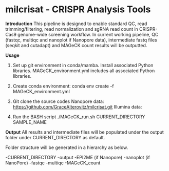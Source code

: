 # milcrisat - CRISPR Analysis Tools
   
**Introduction**
This pipeline is designed to enable standard QC, read trimming/filtering, read normalization and sgRNA read count in CRISPR-Cas9 genome-wide screening workflow. In current working pipeline, QC (fastqc, multiqc and nanoplot if Nanopore data), intermediate fastq files (seqkit and cutadapt) and MAGeCK count results will be outputted. 


**Usage**
1. Set up git environment in conda/mamba. 
Install associated Python libraries. MAGeCK_environment.yml includes all associated Python libraries.  

2. Create conda environment: conda env create -f MAGeCK_environment.yml

3. Git clone the source codes
Nanopore data: https://github.com/GraceAlterovitz/milcrisat.git
Illumina data:  

4. Run the BASH script
./MAGeCK_run.sh CURRENT_DIRECTORY SAMPLE_NAME


**Output**
All results and intermediate files will be populated under the output folder under CURRENT_DIRECTORY as default. 

Folder structure will be generated in a hierarchy as below.

-CURRENT_DIRECTORY
   -output
      -EPI2ME (if Nanopore)
      -nanoplot (if NanoPore)
      -fastqc
      -multiqc
      -MAGeCK_count
